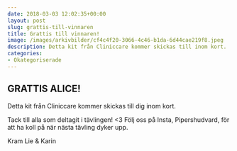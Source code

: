 ```yaml
---
date: 2018-03-03 12:02:35+00:00
layout: post
slug: grattis-till-vinnaren
title: Grattis till vinnaren!
image: /images/arkivbilder/cf4c4f20-3066-4c46-b1da-6d44cae219f8.jpeg
description: Detta kit från Cliniccare kommer skickas till inom kort.
categories:
- Okategoriserade
---
```

## GRATTIS ALICE!

Detta kit från Cliniccare kommer skickas till dig inom kort.

Tack till alla som deltagit i tävlingen! <3 Följ oss på Insta, Pipershudvard, för att ha koll på när nästa tävling dyker upp.

Kram Lie & Karin


